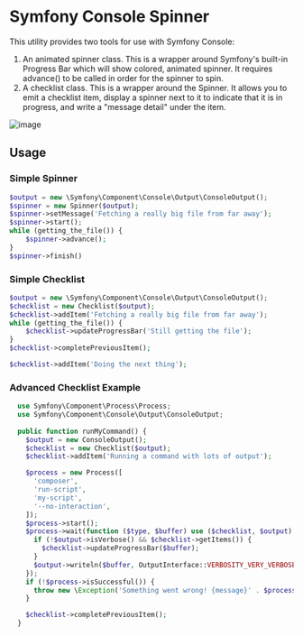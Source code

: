 # Symfony Console Spinner

This utility provides two tools for use with Symfony Console:
1. An animated spinner class. This is a wrapper around Symfony's built-in Progress Bar which will show colored, animated spinner. It requires advance() to be called in order for the spinner to spin.
2. A checklist class. This is a wrapper around the Spinner. It allows you to emit a checklist item, display a spinner next to it to indicate that it is in progress, and write a "message detail" under the item.

![image](https://user-images.githubusercontent.com/539205/213492499-014d79f3-7b8b-4362-9f31-72f9dcaaa37b.png)

## Usage

### Simple Spinner
```php
$output = new \Symfony\Component\Console\Output\ConsoleOutput();
$spinner = new Spinner($output);
$spinner->setMessage('Fetching a really big file from far away');
$spinner->start();
while (getting_the_file()) {
    $spinner->advance();
}
$spinner->finish()
```

### Simple Checklist
```php
$output = new \Symfony\Component\Console\Output\ConsoleOutput();
$checklist = new Checklist($output);
$checklist->addItem('Fetching a really big file from far away');
while (getting_the_file()) {
    $checklist->updateProgressBar('Still getting the file');
}
$checklist->completePreviousItem();

$checklist->addItem('Doing the next thing');
```

### Advanced Checklist Example

```php
  use Symfony\Component\Process\Process;
  use Symfony\Component\Console\Output\ConsoleOutput;
  
  public function runMyCommand() {
    $output = new ConsoleOutput();
    $checklist = new Checklist($output);
    $checklist->addItem('Running a command with lots of output');

    $process = new Process([
      'composer',
      'run-script',
      'my-script',
      '--no-interaction',
    ]);
    $process->start();
    $process->wait(function ($type, $buffer) use ($checklist, $output) {
      if (!$output->isVerbose() && $checklist->getItems()) {
        $checklist->updateProgressBar($buffer);
      }
      $output->writeln($buffer, OutputInterface::VERBOSITY_VERY_VERBOSE);
    });
    if (!$process->isSuccessful()) {
      throw new \Exception('Something went wrong! {message}' . $process->getErrorOutput());
    }

    $checklist->completePreviousItem();
  }
```
